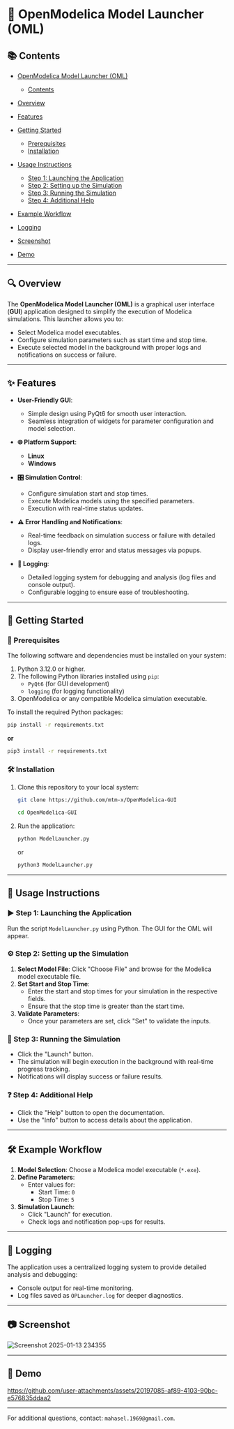 
# 🚀 **OpenModelica Model Launcher (OML)** 

## 📚 **Contents**
- [ OpenModelica Model Launcher (OML)](#openmodelica-model-launcher-oml)
  - [Contents](#contents)
- [ Overview](#overview)

- [ Features](#features)

- [ Getting Started](#getting-started)
    - [Prerequisites](#prerequisites)
    - [Installation](#installation)
- [ Usage Instructions](#usage-instructions)
    - [Step 1: Launching the Application](#step-1-launching-the-application)
    - [Step 2: Setting up the Simulation](#step-2-setting-up-the-simulation)
    - [Step 3: Running the Simulation](#step-3-running-the-simulation)
    - [Step 4: Additional Help](#step-4-additional-help)
- [ Example Workflow](#example-workflow)

- [ Logging](#logging)

- [ Screenshot](#screenshot)

- [ Demo](#demo)

---

## 🔍 Overview

The **OpenModelica Model Launcher (OML)** is a graphical user interface (**GUI**) application designed to simplify the execution of Modelica simulations. 
This launcher allows you to:
- Select Modelica model executables.
- Configure simulation parameters such as start time and stop time.
- Execute selected model in the background with proper logs and notifications on success or failure.

---

## ✨ Features
- **User-Friendly GUI**:
    - Simple design using PyQt6 for smooth user interaction.
    - Seamless integration of widgets for parameter configuration and model selection.

- **🌐 Platform Support**:
    - **Linux**
    - **Windows**

- **🎛️ Simulation Control**:
    - Configure simulation start and stop times.
    - Execute Modelica models using the specified parameters. 
    - Execution with real-time status updates.

- **⚠️ Error Handling and Notifications**:
    - Real-time feedback on simulation success or failure with detailed logs.
    - Display user-friendly error and status messages via popups.

- **📝 Logging**:
    - Detailed logging system for debugging and analysis (log files and console output).
    - Configurable logging to ensure ease of troubleshooting.

---

## 🚦 Getting Started

### 🔧 Prerequisites
The following software and dependencies must be installed on your system:
1. Python 3.12.0 or higher.
2. The following Python libraries installed using `pip`:
    - `PyQt6` (for GUI development)
    - `logging` (for logging functionality)
3. OpenModelica or any compatible Modelica simulation executable.

To install the required Python packages:
   ```bash
   pip install -r requirements.txt
   ```
   **or**
   ```bash
   pip3 install -r requirements.txt
   ```


### 🛠️ Installation
1. Clone this repository to your local system:
   ```bash
   git clone https://github.com/mtm-x/OpenModelica-GUI
   ``` 
   ```bash
   cd OpenModelica-GUI
   ```
2. Run the application:
   ```bash
   python ModelLauncher.py
   ```
   or
   ```bash
   python3 ModelLauncher.py
   ```

---

## 📖 Usage Instructions

### ▶️ Step 1: Launching the Application
Run the script `ModelLauncher.py` using Python. The GUI for the OML will appear.

### ⚙️ Step 2: Setting up the Simulation
1. **Select Model File**: Click "Choose File" and browse for the Modelica model executable file.
2. **Set Start and Stop Time**:
    - Enter the start and stop times for your simulation in the respective fields.
    - Ensure that the stop time is greater than the start time.
3. **Validate Parameters**:
    - Once your parameters are set, click "Set" to validate the inputs.

### 🏃 Step 3: Running the Simulation
- Click the "Launch" button.
- The simulation will begin execution in the background with real-time progress tracking.
- Notifications will display success or failure results.

### ❓ Step 4: Additional Help
- Click the "Help" button to open the documentation.
- Use the "Info" button to access details about the application.

---

## 🛠️ Example Workflow
1. **Model Selection**: Choose a Modelica model executable (`*.exe`).
2. **Define Parameters**:
    - Enter values for:
        - Start Time: `0`
        - Stop Time: `5`
3. **Simulation Launch**:
    - Click "Launch" for execution.
    - Check logs and notification pop-ups for results.

---

## 📝 Logging
The application uses a centralized logging system to provide detailed analysis and debugging:
- Console output for real-time monitoring.
- Log files saved as `OPLauncher.log` for deeper diagnostics.

---

## 📷 Screenshot

![Screenshot 2025-01-13 234355](https://github.com/user-attachments/assets/b0bbb186-1ea0-47ea-9be9-b7f2849ed87a)

---
## 🎥 Demo




https://github.com/user-attachments/assets/20197085-af89-4103-90bc-e576835ddaa2



---

For additional questions, contact: `mahasel.1969@gmail.com`.
